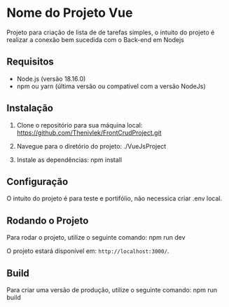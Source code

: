 # Nome do Projeto Vue

Projeto para criação de lista de de tarefas simples, o intuito do projeto é realizar a conexão bem sucedida com o Back-end em Nodejs

## Requisitos

- Node.js (versão 18.16.0)
- npm ou yarn (última versão ou compativel com a versão NodeJs)

## Instalação

1. Clone o repositório para sua máquina local: https://github.com/Thenivlek/FrontCrudProject.git

2. Navegue para o diretório do projeto: ./VueJsProject

3. Instale as dependências: npm install


## Configuração

O intuito do projeto é para teste e portifólio, não necessica criar .env local.

## Rodando o Projeto

Para rodar o projeto, utilize o seguinte comando: npm run dev


O projeto estará disponível em: `http://localhost:3000/`.

## Build

Para criar uma versão de produção, utilize o seguinte comando: npm run build









